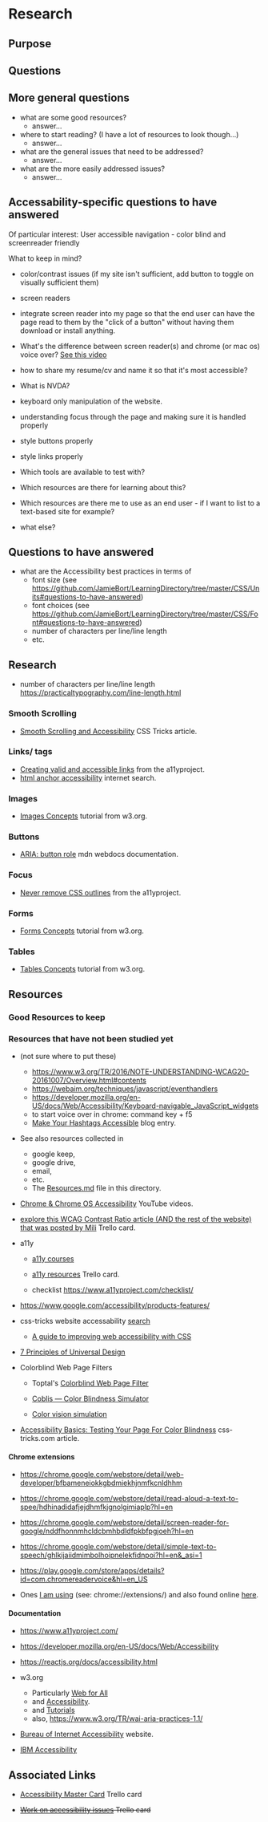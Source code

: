 # Research

## Purpose

## Questions

## More general questions

- what are some good resources?
  - answer...
- where to start reading? (I have a lot of resources to look though...)
  - answer...
- what are the general issues that need to be addressed?
  - answer...
- what are the more easily addressed issues?
  - answer...

## Accessability-specific questions to have answered

Of particular interest: User accessible navigation - color blind and screenreader friendly

What to keep in mind?

- color/contrast issues (if my site isn't sufficient, add button to toggle on visually sufficient them)

- screen readers

- integrate screen reader into my page so that the end user can have the page read to them by the "click of a button" without having them download or install anything.

- What's the difference between screen reader(s) and chrome (or mac os) voice over?
  [See this video](https://www.youtube.com/watch?v=Lktz1KXbTOU)

- how to share my resume/cv and name it so that it's most accessible?

- What is NVDA?

- keyboard only manipulation of the website.

- understanding focus through the page and making sure it is handled properly

- style buttons properly

- style links properly

- Which tools are available to test with?

- Which resources are there for learning about this?

- Which resources are there me to use as an end user - if I want to list to a text-based site for example?

- what else?

## Questions to have answered

- what are the Accessibility best practices in terms of
  - font size (see https://github.com/JamieBort/LearningDirectory/tree/master/CSS/Units#questions-to-have-answered)
  - font choices (see https://github.com/JamieBort/LearningDirectory/tree/master/CSS/Font#questions-to-have-answered)
  - number of characters per line/line length
  - etc.

## Research

- number of characters per line/line length https://practicaltypography.com/line-length.html

### Smooth Scrolling

- [Smooth Scrolling and Accessibility](https://css-tricks.com/smooth-scrolling-accessibility/) CSS Tricks article.

### Links/<a> tags

- [Creating valid and accessible links](https://www.a11yproject.com/posts/2019-02-15-creating-valid-and-accessible-links/) from the a11yproject.
- [html anchor accessibility](https://www.google.com/search?q=html+anchor+accessibility&oq=html+anchor+accessibility&aqs=chrome..69i57.6984j0j4&sourceid=chrome&ie=UTF-8) internet search.

### Images

- [Images Concepts](https://www.w3.org/WAI/tutorials/images/) tutorial from w3.org.

### Buttons

- [ARIA: button role](https://developer.mozilla.org/en-US/docs/Web/Accessibility/ARIA/Roles/button_role) mdn webdocs documentation.

### Focus

- [Never remove CSS outlines](https://www.a11yproject.com/posts/2013-01-25-never-remove-css-outlines/) from the a11yproject.

### Forms

- [Forms Concepts](https://www.w3.org/WAI/tutorials/forms/) tutorial from w3.org.

### Tables

- [Tables Concepts](https://www.w3.org/WAI/tutorials/tables/) tutorial from w3.org.

## Resources

### Good Resources to keep

### Resources that have not been studied yet

- (not sure where to put these)

  - https://www.w3.org/TR/2016/NOTE-UNDERSTANDING-WCAG20-20161007/Overview.html#contents
  - https://webaim.org/techniques/javascript/eventhandlers
  - https://developer.mozilla.org/en-US/docs/Web/Accessibility/Keyboard-navigable_JavaScript_widgets
  - to start voice over in chrome: command key + f5
  - [Make Your Hashtags Accessible](https://www.boia.org/blog/make-your-hashtags-accessible) blog entry.

- See also resources collected in

  - google keep,
  - google drive,
  - email,
  - etc.
  - The [Resources.md](https://github.com/JamieBort/LearningDirectory/blob/master/Accessibility/Resources.md) file in this directory.

- [Chrome & Chrome OS Accessibility](https://www.youtube.com/playlist?list=PL5aqr5w5fRe7QWzXhqxrilIVduWEmLHM2) YouTube videos.

- [explore this WCAG Contrast Ratio article (AND the rest of the website) that was posted by Mili](https://trello.com/c/bgdUXGZM/436-explore-this-article-and-the-rest-of-the-website-that-was-posted-by-mili) Trello card.

- a11y

  - [a11y courses](https://github.com/mgifford/a11y-courses)

  - [a11y resources](https://trello.com/c/nSgl3vaI/437-a11y-resources) Trello card.

  - checklist https://www.a11yproject.com/checklist/

- https://www.google.com/accessibility/products-features/

- css-tricks website accessability [search](https://css-tricks.com/?s=Accessibility)

  - [A guide to improving web accessibility with CSS](https://blog.logrocket.com/a-guide-to-improving-web-accessibility-with-css/)

- [7 Principles of Universal Design](https://universaldesign.ie/what-is-universal-design/the-7-principles/)

- Colorblind Web Page Filters

  - Toptal's [Colorblind Web Page Filter](https://www.toptal.com/designers/colorfilter/)

  - [Coblis — Color Blindness Simulator](https://www.color-blindness.com/coblis-color-blindness-simulator/)

  - [Color vision simulation](https://firefox-source-docs.mozilla.org/devtools-user/accessibility_inspector/simulation/index.html)

- [Accessibility Basics: Testing Your Page For Color Blindness](https://css-tricks.com/accessibility-basics-testing-your-page-for-color-blindness/) css-tricks\.com article.

#### Chrome extensions

- https://chrome.google.com/webstore/detail/web-developer/bfbameneiokkgbdmiekhjnmfkcnldhhm

- https://chrome.google.com/webstore/detail/read-aloud-a-text-to-spee/hdhinadidafjejdhmfkjgnolgimiaplp?hl=en

- https://chrome.google.com/webstore/detail/screen-reader-for-google/nddfhonnmhcldcbmhbdldfpkbfpgjoeh?hl=en

- https://chrome.google.com/webstore/detail/simple-text-to-speech/ghlkijaiidmimbolhoipnelekfidnpoi?hl=en&_asi=1

- https://play.google.com/store/apps/details?id=com.chromereadervoice&hl=en_US

- Ones [I am using](chrome://extensions/) (see: chrome://extensions/) and also found online [here](https://chrome.google.com/webstore/user/purchases?hl=en).

#### Documentation

- https://www.a11yproject.com/

- https://developer.mozilla.org/en-US/docs/Web/Accessibility

- https://reactjs.org/docs/accessibility.html

- w3.org

  - Particularly [Web for All](https://www.w3.org/Consortium/mission.html#principles)
  - and [Accessibility](https://www.w3.org/WAI/).
  - and [Tutorials](https://www.w3.org/WAI/tutorials/.)
  - also, https://www.w3.org/TR/wai-aria-practices-1.1/

- [Bureau of Internet Accessibility](https://www.boia.org/) website.

- [IBM Accessibility](https://www.ibm.com/able/)

## Associated Links

- [Accessibility Master Card](https://trello.com/c/QiXs2V0r/164-accessibility-master-card) Trello card

- ~~[Work on accessibility issues](https://trello.com/c/QiXs2V0r/164-work-on-accessibility-issues) Trello card~~
